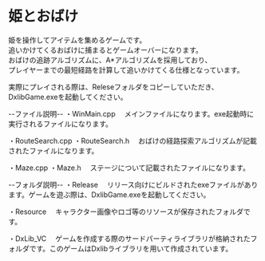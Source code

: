 # 姫とおばけ

姫を操作してアイテムを集めるゲームです。  
追いかけてくるおばけに捕まるとゲームオーバーになります。  
おばけの追跡アルゴリズムに、A*アルゴリズムを採用しており、  
プレイヤーまでの最短経路を計算して追いかけてくる仕様となっています。  

実際にプレイされる際は、Releseフォルダをコピーしていただき、DxlibGame.exeを起動してください。

--ファイル説明-- 
・WinMain.cpp
　メインファイルになります。exe起動時に実行されるファイルになります。

 ・RouteSearch.cpp
 ・RouteSearch.h
 　おばけの経路探索アルゴリズムが記載されたファイルになります。

  ・Maze.cpp
  ・Maze.h
  　ステージについて記載されたファイルになります。

--フォルダ説明--
・Release
　リリース向けにビルドされたexeファイルがあります。ゲームを遊ぶ際は、DxlibGame.exeを起動してください。

 ・Resource
 　キャラクター画像やロゴ等のリソースが保存されたフォルダです。

  ・DxLib_VC
  　ゲームを作成する際のサードパーティライブラリが格納されたフォルダです。このゲームはDxlibライブラリを用いて作成されています。　
